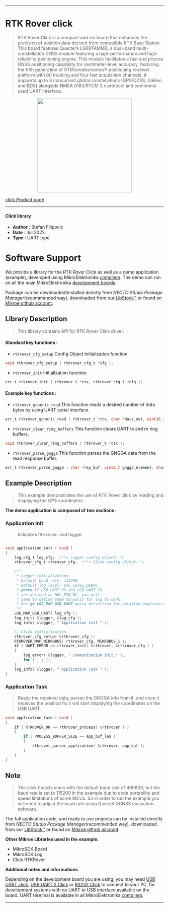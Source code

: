 
---
# RTK Rover click

> RTK Rover Click is a compact add-on board that enhances the precision of position data derived from compatible RTK Base Station. This board features Quectel’s LG69TAMMD, a dual-band multi-constellation GNSS module featuring a high-performance and high-reliability positioning engine. This module facilitates a fast and precise GNSS positioning capability for centimeter-level accuracy, featuring the fifth generation of STMicroelectronics® positioning receiver platform with 80 tracking and four fast acquisition channels. It supports up to 3 concurrent global constellations (GPS/QZSS, Galileo, and BDS) alongside NMEA 0183/RTCM 3.x protocol and commonly used UART interface.

<p align="center">
  <img src="https://download.mikroe.com/images/click_for_ide/rtkrover_click.png" height=300px>
</p>

[click Product page](https://www.mikroe.com/rtk-rover-click)

---


#### Click library

- **Author**        : Stefan Filipovic
- **Date**          : Jul 2022.
- **Type**          : UART type


# Software Support

We provide a library for the RTK Rover Click
as well as a demo application (example), developed using MikroElektronika
[compilers](https://www.mikroe.com/necto-studio).
The demo can run on all the main MikroElektronika [development boards](https://www.mikroe.com/development-boards).

Package can be downloaded/installed directly from *NECTO Studio Package Manager*(recommended way), downloaded from our [LibStock&trade;](https://libstock.mikroe.com) or found on [Mikroe github account](https://github.com/MikroElektronika/mikrosdk_click_v2/tree/master/clicks).

## Library Description

> This library contains API for RTK Rover Click driver.

#### Standard key functions :

- `rtkrover_cfg_setup` Config Object Initialization function.
```c
void rtkrover_cfg_setup ( rtkrover_cfg_t *cfg );
```

- `rtkrover_init` Initialization function.
```c
err_t rtkrover_init ( rtkrover_t *ctx, rtkrover_cfg_t *cfg );
```

#### Example key functions :

- `rtkrover_generic_read` This function reads a desired number of data bytes by using UART serial interface.
```c
err_t rtkrover_generic_read ( rtkrover_t *ctx, char *data_out, uint16_t len );
```

- `rtkrover_clear_ring_buffers` This function clears UART tx and rx ring buffers.
```c
void rtkrover_clear_ring_buffers ( rtkrover_t *ctx );
```

- `rtkrover_parse_gngga` This function parses the GNGGA data from the read response buffer.
```c
err_t rtkrover_parse_gngga ( char *rsp_buf, uint8_t gngga_element, char *element_data );
```

## Example Description

> This example demonstrates the use of RTK Rover click by reading and displaying the GPS coordinates.

**The demo application is composed of two sections :**

### Application Init

> Initializes the driver and logger.

```c

void application_init ( void )
{
    log_cfg_t log_cfg;  /**< Logger config object. */
    rtkrover_cfg_t rtkrover_cfg;  /**< Click config object. */

    /** 
     * Logger initialization.
     * Default baud rate: 115200
     * Default log level: LOG_LEVEL_DEBUG
     * @note If USB_UART_RX and USB_UART_TX 
     * are defined as HAL_PIN_NC, you will 
     * need to define them manually for log to work. 
     * See @b LOG_MAP_USB_UART macro definition for detailed explanation.
     */
    LOG_MAP_USB_UART( log_cfg );
    log_init( &logger, &log_cfg );
    log_info( &logger, " Application Init " );

    // Click initialization.
    rtkrover_cfg_setup( &rtkrover_cfg );
    RTKROVER_MAP_MIKROBUS( rtkrover_cfg, MIKROBUS_1 );
    if ( UART_ERROR == rtkrover_init( &rtkrover, &rtkrover_cfg ) ) 
    {
        log_error( &logger, " Communication init." );
        for ( ; ; );
    }
    log_info( &logger, " Application Task " );
}

```

### Application Task

> Reads the received data, parses the GNGGA info from it, and once it receives the position fix it will start displaying the coordinates on the USB UART.

```c
void application_task ( void )
{
    if ( RTKROVER_OK == rtkrover_process( &rtkrover ) )
    {
        if ( PROCESS_BUFFER_SIZE == app_buf_len )
        {
            rtkrover_parser_application( &rtkrover, app_buf );
        }
    }
}
```

## Note

> The click board comes with the default baud rate of 460800, but the baud rate is set to 115200
in the example due to code portability and speed limitations of some MCUs. So in order to run
the example you will need to adjust the baud rate using Quectel QGNSS evaluation software.

The full application code, and ready to use projects can be installed directly from *NECTO Studio Package Manager*(recommended way), downloaded from our [LibStock&trade;](https://libstock.mikroe.com) or found on [Mikroe github account](https://github.com/MikroElektronika/mikrosdk_click_v2/tree/master/clicks).

**Other Mikroe Libraries used in the example:**

- MikroSDK.Board
- MikroSDK.Log
- Click.RTKRover

**Additional notes and informations**

Depending on the development board you are using, you may need
[USB UART click](https://www.mikroe.com/usb-uart-click),
[USB UART 2 Click](https://www.mikroe.com/usb-uart-2-click) or
[RS232 Click](https://www.mikroe.com/rs232-click) to connect to your PC, for
development systems with no UART to USB interface available on the board. UART
terminal is available in all MikroElektronika
[compilers](https://shop.mikroe.com/compilers).

---
